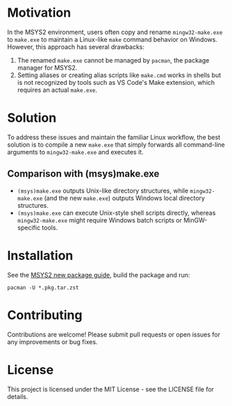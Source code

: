 # Motivation
In the MSYS2 environment, users often copy and rename `mingw32-make.exe` to `make.exe` to maintain a Linux-like `make` command behavior on Windows. However, this approach has several drawbacks:

1. The renamed `make.exe` cannot be managed by `pacman`, the package manager for MSYS2.
2. Setting aliases or creating alias scripts like `make.cmd` works in shells but is not recognized by tools such as VS Code's Make extension, which requires an actual `make.exe`.

# Solution
To address these issues and maintain the familiar Linux workflow, the best solution is to compile a new `make.exe` that simply forwards all command-line arguments to `mingw32-make.exe` and executes it.

## Comparison with (msys)make.exe

- `(msys)make.exe` outputs Unix-like directory structures, while `mingw32-make.exe` (and the new `make.exe`) outputs Windows local directory structures.
- `(msys)make.exe` can execute Unix-style shell scripts directly, whereas `mingw32-make.exe` might require Windows batch scripts or MinGW-specific tools.

# Installation

See the [MSYS2 new package guide](https://www.msys2.org/dev/new-package/), build the package and run:

    pacman -U *.pkg.tar.zst

# Contributing
Contributions are welcome! Please submit pull requests or open issues for any improvements or bug fixes.

# License
This project is licensed under the MIT License - see the LICENSE file for details.

